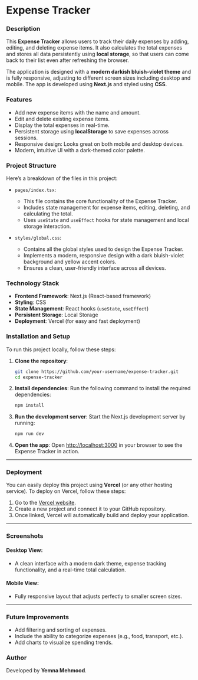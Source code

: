 

# Expense Tracker

### Description
This **Expense Tracker** allows users to track their daily expenses by adding, editing, and deleting expense items. It also calculates the total expenses and stores all data persistently using **local storage**, so that users can come back to their list even after refreshing the browser.

The application is designed with a **modern darkish bluish-violet theme** and is fully responsive, adjusting to different screen sizes including desktop and mobile. The app is developed using **Next.js** and styled using **CSS**. 

### Features
- Add new expense items with the name and amount.
- Edit and delete existing expense items.
- Display the total expenses in real-time.
- Persistent storage using **localStorage** to save expenses across sessions.
- Responsive design: Looks great on both mobile and desktop devices.
- Modern, intuitive UI with a dark-themed color palette.

### Project Structure
Here’s a breakdown of the files in this project:

- `pages/index.tsx`:
  - This file contains the core functionality of the Expense Tracker.
  - Includes state management for expense items, editing, deleting, and calculating the total.
  - Uses `useState` and `useEffect` hooks for state management and local storage interaction.

- `styles/global.css`:
  - Contains all the global styles used to design the Expense Tracker.
  - Implements a modern, responsive design with a dark bluish-violet background and yellow accent colors.
  - Ensures a clean, user-friendly interface across all devices.


### Technology Stack
- **Frontend Framework**: Next.js (React-based framework)
- **Styling**: CSS
- **State Management**: React hooks (`useState`, `useEffect`)
- **Persistent Storage**: Local Storage
- **Deployment**: Vercel (for easy and fast deployment)

### Installation and Setup

To run this project locally, follow these steps:

1. **Clone the repository**:
   ```bash
   git clone https://github.com/your-username/expense-tracker.git
   cd expense-tracker
   ```

2. **Install dependencies**:
   Run the following command to install the required dependencies:
   ```bash
   npm install
   ```

3. **Run the development server**:
   Start the Next.js development server by running:
   ```bash
   npm run dev
   ```

4. **Open the app**:
   Open [http://localhost:3000](http://localhost:3000) in your browser to see the Expense Tracker in action.

---

### Deployment

You can easily deploy this project using **Vercel** (or any other hosting service). To deploy on Vercel, follow these steps:

1. Go to the [Vercel website](https://vercel.com/).
2. Create a new project and connect it to your GitHub repository.
3. Once linked, Vercel will automatically build and deploy your application.

---

### Screenshots

#### Desktop View:
- A clean interface with a modern dark theme, expense tracking functionality, and a real-time total calculation.
  
#### Mobile View:
- Fully responsive layout that adjusts perfectly to smaller screen sizes.

---

### Future Improvements
- Add filtering and sorting of expenses.
- Include the ability to categorize expenses (e.g., food, transport, etc.).
- Add charts to visualize spending trends.

### Author
Developed by **Yemna Mehmood**.

